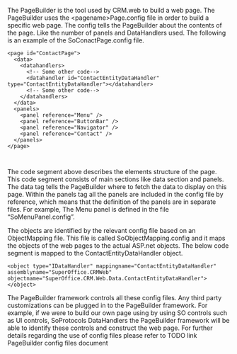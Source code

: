 <properties date="2016-06-24"
SortOrder="10"
/>

The PageBuilder is the tool used by CRM.web to build a web page. The PageBuilder uses the &lt;pagename&gt;Page.config file in order to build a specific web page. The config tells the PageBuilder about the contents of the page. Like the number of panels and DataHandlers used. The following is an example of the SoConactPage.config file.

```
<page id="ContactPage">
  <data>
    <datahandlers>
      <!-- Some other code-->
      <datahandler id="ContactEntityDataHandler" type="ContactEntityDataHandler"></datahandler>
      <!-- Some other code-->
    </datahandlers>
  </data>
  <panels>
    <panel reference="Menu" />
    <panel reference="ButtonBar" />
    <panel reference="Navigator" />
    <panel reference="Contact" />
  </panels>
</page>
 
 
```

The code segment above describes the elements structure of the page. This code segment consists of main sections like data section and panels. The data tag tells the PageBuilder where to fetch the data to display on this page. Within the panels tag all the panels are included in the config file by reference, which means that the definition of the panels are in separate files. For example, The Menu panel is defined in the file “SoMenuPanel.config”.

The objects are identified by the relevant config file based on an ObjectMapping file. This file is called SoObjectMapping.config and it maps the objects of the web pages to the actual ASP.net objects. The below code segment is mapped to the ContactEntityDataHandler object.

```
<object type="IDataHandler" mappingname="ContactEntityDataHandler" assemblyname="SuperOffice.CRMWeb" objectname="SuperOffice.CRM.Web.Data.ContactEntityDataHandler"></object>
```

 

The PageBuilder framework controls all these config files. Any third party customizations can be plugged in to the PageBuilder framework. For example, if we were to build our own page using by using SO controls such as UI controls, SoProtocols DataHandlers the PageBuilder framework will be able to identify these controls and construct the web page. For further details regarding the use of config files please refer to TODO link PageBuilder config files document

